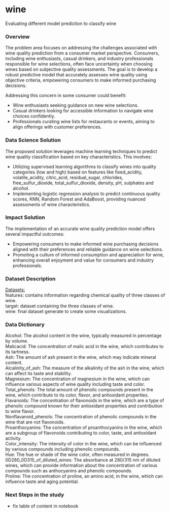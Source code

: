 # wine
Evaluating different model prediction to classify wine

### Overview 

The problem area focuses on addressing the challenges associated with wine quality prediction from a consumer market perspective. Consumers, including wine enthusiasts, casual drinkers, and industry professionals responsible for wine selections, often face uncertainty when choosing wines based on subjective quality assessments. The goal is to develop a robust predictive model that accurately assesses wine quality using objective criteria, empowering consumers to make informed purchasing decisions.

Addressing this concern in some consumer could benefit:
- Wine enthusiasts seeking guidance on new wine selections.
- Casual drinkers looking for accessible information to navigate wine choices confidently.
- Professionals curating wine lists for restaurants or events, aiming to align offerings with customer preferences.

### Data Science Solution
The proposed solution leverages machine learning techniques to predict wine quality classification based on key characteristics. This involves:
- Utilizing supervised learning algorithms to classify wines into quality categories (low and high) based on features like fixed_acidity, volatile_acidity, citric_acid, residual_sugar, chlorides, free_sulfur_dioxide, total_sulfur_dioxide, density, pH, sulphates and alcohol.
- Implementing logistic regression analysis to predict continuous quality scores, KNN, Random Forest and AdaBoost, providing nuanced assessments of wine characteristics.

### Impact Solution
The implementation of an accurate wine quality prediction model offers several impactful outcomes:
- Empowering consumers to make informed wine purchasing decisions aligned with their preferences and reliable guidance on wine selections.
- Promoting a culture of informed consumption and appreciation for wine, enhancing overall enjoyment and value for consumers and industry professionals.

### Dataset Description
[Datasets:](https://archive.ics.uci.edu/dataset/109/wine)<br>
features:  contains information regarding chemical quality of three classes of wine.<br>
target: dataset containing the three classes of wine.<br>
wine: final dataset generate to create some visualizations.

### Data Dictionary
Alcohol: The alcohol content in the wine, typically measured in percentage by volume.<br>
Malicacid: The concentration of malic acid in the wine, which contributes to its tartness.<br>
Ash: The amount of ash present in the wine, which may indicate mineral content.<br>
Alcalinity_of_ash: The measure of the alkalinity of the ash in the wine, which can affect its taste and stability.<br>
Magnesium: The concentration of magnesium in the wine, which can influence various aspects of wine quality including taste and color.<br>
Total_phenols: The total amount of phenolic compounds present in the wine, which contribute to its color, flavor, and antioxidant properties.<br>
Flavanoids: The concentration of flavonoids in the wine, which are a type of phenolic compound known for their antioxidant properties and contribution to wine flavor.<br>
Nonflavanoid_phenols: The concentration of phenolic compounds in the wine that are not flavonoids.<br>
Proanthocyanins: The concentration of proanthocyanins in the wine, which are a subgroup of flavonoids contributing to color, taste, and antioxidant activity.<br>
Color_intensity: The intensity of color in the wine, which can be influenced by various compounds including phenolic compounds.<br>
Hue: The hue or shade of the wine color, often measured in degrees.<br>
0D280_0D315_of_diluted_wines: The absorbance at 280/315 nm of diluted wines, which can provide information about the concentration of various compounds such as anthocyanins and phenolic compounds.<br>
Proline: The concentration of proline, an amino acid, in the wine, which can influence taste and aging potential.

### Next Steps in the study
- fix table of content in notebook
